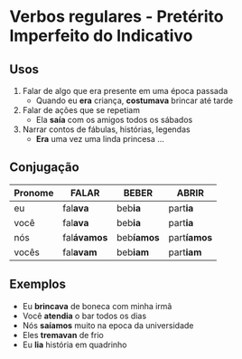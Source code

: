# Verbos regulares - Pretérito Imperfeito do Indicativo

## Usos

1. Falar de algo que era presente em uma época passada
    * Quando eu **era** criança, **costumava** brincar até tarde
1. Falar de ações que se repetiam
    * Ela **saía** com os amigos todos os sábados
1. Narrar contos de fábulas, histórias, legendas
    * **Era** uma vez uma linda princesa ...

## Conjugação

| Pronome | FAL**AR**     | BEB**ER**    | ABR**IR**     |
| --      | --            | --           | --            |
| eu      | fal**ava**    | beb**ia**    | part**ia**    |
| você    | fal**ava**    | beb**ia**    | part**ia**    |
| nós     | fal**ávamos** | beb**íamos** | part**íamos** |
| vocês   | fal**avam**   | beb**iam**   | part**iam**   |

## Exemplos

* Eu **brincava** de boneca com minha irmã
* Você **atendia** o bar todos os dias
* Nós **saíamos** muito na epoca da universidade
* Eles **tremavan** de frio
* Eu **lia** história em quadrinho
